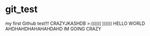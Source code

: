 # git_test

my first Github test!!! CRAZYJKASHDB >:((((((
))))))
HELLO WORLD AHDHAHDHAHAHAHDAHD IM GOING CRAZY
